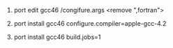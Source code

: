 1) port edit gcc46
  /congifure.args
  <remove ",fortran">

2) port install gcc46 configure.compiler=apple-gcc-4.2
3) port install gcc46 build.jobs=1

